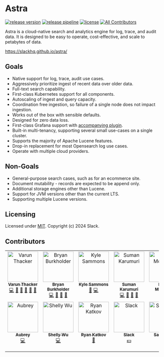 
# Astra
[![release version](https://img.shields.io/github/v/release/slackhq/astra?include_prereleases)](https://github.com/slackhq/astra/releases)
[![release pipeline](https://img.shields.io/github/actions/workflow/status/slackhq/astra/maven.yml?branch=master)](https://github.com/slackhq/astra/actions/workflows/maven.yml)
[![license](https://img.shields.io/github/license/slackhq/astra)](https://github.com/slackhq/astra/blob/master/LICENSE)
[![All Contributors](https://img.shields.io/github/all-contributors/slackhq/astra?color=ee8449)](#contributors)


Astra is a cloud-native search and analytics engine for log, trace, and audit data. It is designed to be easy to operate, 
cost-effective, and scale to petabytes of data.

https://slackhq.github.io/astra/

## Goals
- Native support for log, trace, audit use cases.
- Aggressively prioritize ingest of recent data over older data.
- Full-text search capability.
- First-class Kubernetes support for all components.
- Autoscaling of ingest and query capacity.
- Coordination free ingestion, so failure of a single node does not impact ingestion.
- Works out of the box with sensible defaults.
- Designed for zero data loss.
- First-class Grafana support with [accompanying plugin](https://github.com/slackhq/slack-astra-app).
- Built-in multi-tenancy, supporting several small use-cases on a single cluster.
- Supports the majority of Apache Lucene features.
- Drop-in replacement for most Opensearch log use cases.
- Operate with multiple cloud providers.

## Non-Goals
- General-purpose search cases, such as for an ecommerce site.
- Document mutability - records are expected to be append only.
- Additional storage engines other than Lucene.
- Support for JVM versions other than the current LTS.
- Supporting multiple Lucene versions.

## Licensing
Licensed under [MIT](LICENSE). Copyright (c) 2024 Slack.

## Contributors

<!-- ALL-CONTRIBUTORS-LIST:START - Do not remove or modify this section -->
<!-- prettier-ignore-start -->
<!-- markdownlint-disable -->
<table>
  <tbody>
    <tr>
      <td align="center" valign="top" width="14.28%"><a href="https://github.com/vthacker"><img src="https://avatars.githubusercontent.com/u/158041?v=4?s=100" width="100px;" alt="Varun Thacker"/><br /><sub><b>Varun Thacker</b></sub></a><br /><a href="#code-vthacker" title="Code">💻</a> <a href="#doc-vthacker" title="Documentation">📖</a> <a href="#review-vthacker" title="Reviewed Pull Requests">👀</a> <a href="#bug-vthacker" title="Bug reports">🐛</a> <a href="#ideas-vthacker" title="Ideas, Planning, & Feedback">🤔</a> <a href="#talk-vthacker" title="Talks">📢</a></td>
      <td align="center" valign="top" width="14.28%"><a href="https://github.com/bryanlb"><img src="https://avatars.githubusercontent.com/u/771133?v=4?s=100" width="100px;" alt="Bryan Burkholder"/><br /><sub><b>Bryan Burkholder</b></sub></a><br /><a href="#code-bryanlb" title="Code">💻</a> <a href="#doc-bryanlb" title="Documentation">📖</a> <a href="#review-bryanlb" title="Reviewed Pull Requests">👀</a> <a href="#bug-bryanlb" title="Bug reports">🐛</a></td>
      <td align="center" valign="top" width="14.28%"><a href="https://github.com/kyle-sammons"><img src="https://avatars.githubusercontent.com/u/1023070?v=4?s=100" width="100px;" alt="Kyle Sammons"/><br /><sub><b>Kyle Sammons</b></sub></a><br /><a href="#plugin-kyle-sammons" title="Plugin/utility libraries">🔌</a> <a href="#code-kyle-sammons" title="Code">💻</a></td>
      <td align="center" valign="top" width="14.28%"><a href="http://www.linkedin.com/in/mansu"><img src="https://avatars.githubusercontent.com/u/93836?v=4?s=100" width="100px;" alt="Suman Karumuri"/><br /><sub><b>Suman Karumuri</b></sub></a><br /><a href="#code-mansu" title="Code">💻</a> <a href="#review-mansu" title="Reviewed Pull Requests">👀</a> <a href="#ideas-mansu" title="Ideas, Planning, & Feedback">🤔</a> <a href="#talk-mansu" title="Talks">📢</a></td>
      <td align="center" valign="top" width="14.28%"><a href="https://github.com/ermontross"><img src="https://avatars.githubusercontent.com/u/10778883?v=4?s=100" width="100px;" alt="Emma Montross"/><br /><sub><b>Emma Montross</b></sub></a><br /><a href="#plugin-ermontross" title="Plugin/utility libraries">🔌</a></td>
      <td align="center" valign="top" width="14.28%"><a href="https://github.com/danhermann"><img src="https://avatars.githubusercontent.com/u/22777892?v=4?s=100" width="100px;" alt="Dan Hermann"/><br /><sub><b>Dan Hermann</b></sub></a><br /><a href="#code-danhermann" title="Code">💻</a></td>
      <td align="center" valign="top" width="14.28%"><a href="https://www.linkedin.com/in/kai-xing-chen"><img src="https://avatars.githubusercontent.com/u/22359229?v=4?s=100" width="100px;" alt="Kai Chen"/><br /><sub><b>Kai Chen</b></sub></a><br /><a href="#code-kx-chen" title="Code">💻</a></td>
    </tr>
    <tr>
      <td align="center" valign="top" width="14.28%"><a href="https://github.com/autata"><img src="https://avatars.githubusercontent.com/u/24304518?v=4?s=100" width="100px;" alt="Aubrey"/><br /><sub><b>Aubrey</b></sub></a><br /><a href="#code-autata" title="Code">💻</a></td>
      <td align="center" valign="top" width="14.28%"><a href="https://github.com/shellywu815"><img src="https://avatars.githubusercontent.com/u/115680578?v=4?s=100" width="100px;" alt="Shelly Wu"/><br /><sub><b>Shelly Wu</b></sub></a><br /><a href="#code-shellywu815" title="Code">💻</a></td>
      <td align="center" valign="top" width="14.28%"><a href="http://www.solidspark.com"><img src="https://avatars.githubusercontent.com/u/1429729?v=4?s=100" width="100px;" alt="Ryan Katkov"/><br /><sub><b>Ryan Katkov</b></sub></a><br /><a href="#business-solidspark" title="Business development">💼</a></td>
      <td align="center" valign="top" width="14.28%"><a href="https://slack.com/"><img src="https://avatars.githubusercontent.com/u/6911160?v=4?s=100" width="100px;" alt="Slack"/><br /><sub><b>Slack</b></sub></a><br /><a href="#financial-slackhq" title="Financial">💵</a></td>
      <td align="center" valign="top" width="14.28%"><a href="https://opensource.salesforce.com"><img src="https://avatars.githubusercontent.com/u/453694?v=4?s=100" width="100px;" alt="Salesforce"/><br /><sub><b>Salesforce</b></sub></a><br /><a href="#financial-salesforce" title="Financial">💵</a></td>
      <td align="center" valign="top" width="14.28%"><a href="https://github.com/HenryCaiHaiying"><img src="https://avatars.githubusercontent.com/u/7378943?v=4?s=100" width="100px;" alt="Henry Haiying Cai"/><br /><sub><b>Henry Haiying Cai</b></sub></a><br /><a href="#code-HenryCaiHaiying" title="Code">💻</a></td>
      <td align="center" valign="top" width="14.28%"><a href="https://github.com/gjacoby126"><img src="https://avatars.githubusercontent.com/u/5717906?v=4?s=100" width="100px;" alt="Geoffrey Jacoby"/><br /><sub><b>Geoffrey Jacoby</b></sub></a><br /><a href="#bug-gjacoby126" title="Bug reports">🐛</a></td>
    </tr>
  </tbody>
</table>

<!-- markdownlint-restore -->
<!-- prettier-ignore-end -->

<!-- ALL-CONTRIBUTORS-LIST:END -->
